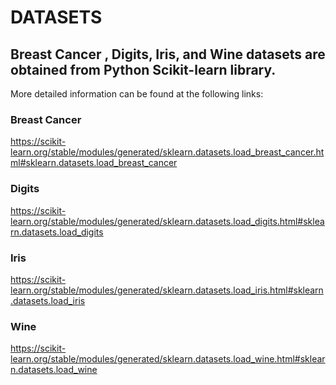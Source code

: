 # DATASETS
## Breast Cancer , Digits, Iris, and Wine datasets are obtained from Python Scikit-learn library. 
More detailed information can be found at the following links:

### Breast Cancer
https://scikit-learn.org/stable/modules/generated/sklearn.datasets.load_breast_cancer.html#sklearn.datasets.load_breast_cancer

### Digits
https://scikit-learn.org/stable/modules/generated/sklearn.datasets.load_digits.html#sklearn.datasets.load_digits

### Iris
https://scikit-learn.org/stable/modules/generated/sklearn.datasets.load_iris.html#sklearn.datasets.load_iris

### Wine
https://scikit-learn.org/stable/modules/generated/sklearn.datasets.load_wine.html#sklearn.datasets.load_wine
